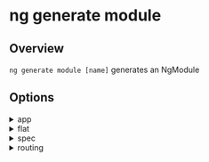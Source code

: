 <!-- Links in /docs/documentation should NOT have `.md` at the end, because they end up in our wiki at release. -->

# ng generate module

## Overview
`ng generate module [name]` generates an NgModule

## Options
<details>
  <summary>app</summary>
  <p>
    <code>--app</code> (aliases: <code>-a</code>) <em>default value: 1st app</em>
  </p>
  <p>
    Specifies app name to use.
  </p>
</details>

<details>
  <summary>flat</summary>
  <p>
    <code>--flat</code>
  </p>
  <p>
    Flag to indicate if a dir is created.
  </p>
</details>

<details>
  <summary>spec</summary>
  <p>
    <code>--spec</code>
  </p>
  <p>
    Specifies if a spec file is generated.
  </p>
</details>

<details>
  <summary>routing</summary>
  <p>
    <code>--routing</code>
  </p>
  <p>
    Specifies if a routing module file should be generated.
  </p>
</details>

